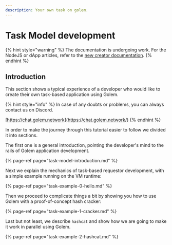 ```yaml
---
description: Your own task on golem.
---
```


# Task Model development

{% hint style="warning" %}
The documentation is undergoing work. For the NodeJS or dApp articles, refer to the [new creator documentation](https://docs.golem.network/docs/creators).
{% endhint %}

## Introduction

This section shows a typical experience of a developer who would like to create their own task-based application using Golem.

{% hint style="info" %}
In case of any doubts or problems, you can always contact us on Discord.

[https://chat.golem.network](https://chat.golem.network/)
{% endhint %}

In order to make the journey through this tutorial easier to follow we divided it into sections.

The first one is a general introduction, pointing the developer's mind to the rails of Golem application development.

{% page-ref page="task-model-introduction.md" %}

Next we explain the mechanics of task-based requestor development, with a simple example running on the VM runtime:

{% page-ref page="task-example-0-hello.md" %}

Then we proceed to complicate things a bit by showing you how to use Golem with a proof-of-concept hash cracker:

{% page-ref page="task-example-1-cracker.md" %}

Last but not least, we describe `hashcat` and show how we are going to make it work in parallel using Golem.

{% page-ref page="task-example-2-hashcat.md" %}

